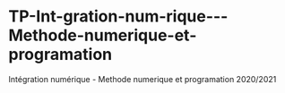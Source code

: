 # TP-Int-gration-num-rique---Methode-numerique-et-programation
Intégration numérique - Methode numerique et programation 2020/2021
